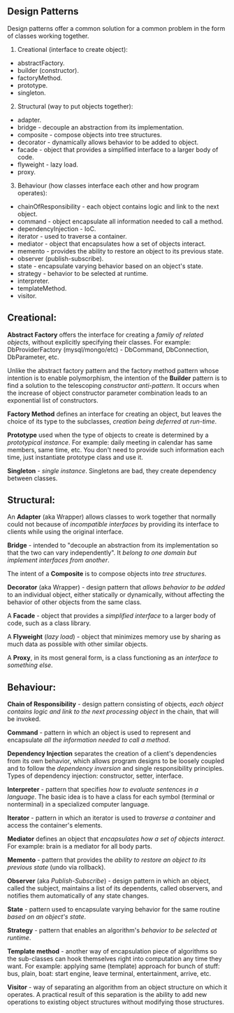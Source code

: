 Design Patterns
-

Design patterns offer a common solution for a common problem in the form of classes working together.

1. Creational (interface to create object):
  * abstractFactory.
  * builder (constructor).
  * factoryMethod.
  * prototype.
  * singleton.

2. Structural (way to put objects together):
  * adapter.
  * bridge - decouple an abstraction from its implementation.
  * composite - compose objects into tree structures.
  * decorator - dynamically allows behavior to be added to object.
  * facade - object that provides a simplified interface to a larger body of code.
  * flyweight - lazy load.
  * proxy.

3. Behaviour (how classes interface each other and how program operates):
  * chainOfResponsibility - each object contains logic and link to the next object.
  * command - object encapsulate all information needed to call a method.
  * dependencyInjection - IoC.
  * iterator - used to traverse a container.
  * mediator - object that encapsulates how a set of objects interact.
  * memento - provides the ability to restore an object to its previous state.
  * observer (publish-subscribe).
  * state - encapsulate varying behavior based on an object's state.
  * strategy - behavior to be selected at runtime.
  * interpreter.
  * templateMethod.
  * visitor.

## Creational:

**Abstract Factory** offers the interface for creating a *family of related objects*,
without explicitly specifying their classes.
For example: DbProviderFactory (mysql/mongo/etc) - DbCommand, DbConnection, DbParameter, etc.

Unlike the abstract factory pattern and the factory method pattern
whose intention is to enable polymorphism,
the intention of the **Builder** pattern is to find a solution to the telescoping *constructor anti-pattern*.
It occurs when the increase of object constructor parameter combination
leads to an exponential list of constructors.

**Factory Method** defines an interface for creating an object,
but leaves the choice of its type to the subclasses,
*creation being deferred at run-time*.

**Prototype** used when the type of objects
to create is determined by a *prototypical instance*.
For example: daily meeting in calendar has same members, same time, etc.
You don't need to provide such information each time,
just instantiate prototype class and use it.

**Singleton** - *single instance*.
Singletons are bad, they create dependency between classes.

## Structural:

An **Adapter** (aka Wrapper) allows classes to work together
that normally could not because of *incompatible interfaces*
by providing its interface to clients while using the original interface.

**Bridge** - intended to "decouple an abstraction from its implementation
so that the two can vary independently".
It *belong to one domain but implement interfaces from another*.

The intent of a **Composite** is to compose objects into *tree structures*.

**Decorator** (aka Wrapper) - design pattern that *allows behavior to be added*
to an individual object, either statically or dynamically,
without affecting the behavior of other objects from the same class.

A **Facade** - object that provides a *simplified interface*
to a larger body of code, such as a class library.

A **Flyweight** (*lazy load*) - object that minimizes memory use
by sharing as much data as possible with other similar objects.

A **Proxy**, in its most general form,
is a class functioning as an *interface to something else*.

## Behaviour:

**Chain of Responsibility** - design pattern consisting of objects,
*each object contains logic and link to the next processing object* in the chain,
that will be invoked.

**Command** - pattern in which an object is used to represent and encapsulate
*all the information needed to call a method*.

**Dependency Injection** separates the creation of a client's dependencies
from its own behavior, which allows program designs to be loosely coupled
and to follow the *dependency inversion* and single responsibility principles.
Types of dependency injection: constructor, setter, interface.

**Interpreter** - pattern that specifies *how to evaluate sentences
in a language*. The basic idea is to have a class
for each symbol (terminal or nonterminal) in a specialized computer language.

**Iterator** - pattern in which an iterator is used
to *traverse a container* and access the container's elements.

**Mediator** defines an object that *encapsulates how a set of objects interact*.
For example: brain is a mediator for all body parts.

**Memento** - pattern that provides the *ability to restore an object
to its previous state* (undo via rollback).

**Observer** (aka *Publish-Subscribe*) - design pattern
in which an object, called the subject,
maintains a list of its dependents, called observers,
and notifies them automatically of any state changes.

**State** - pattern used to encapsulate varying behavior
for the same routine *based on an object's state*.

**Strategy** - pattern that enables an algorithm's *behavior
to be selected at runtime*.

**Template method** - another way of encapsulation piece of algorithms
so the sub-classes can hook themselves right into computation
any time they want.
For example: applying same (template) approach for bunch of stuff:
bus, plain, boat: start engine, leave terminal, entertainment, arrive, etc.

**Visitor** - way of separating an algorithm from an object structure
on which it operates. A practical result of this separation
is the ability to add new operations to existing object structures
without modifying those structures.
